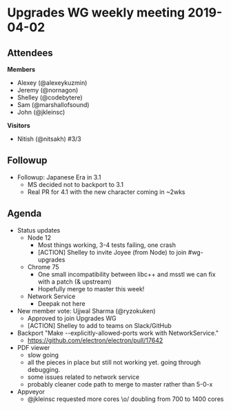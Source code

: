# Upgrades WG weekly meeting 2019-04-02

## Attendees

**Members**
* Alexey (@alexeykuzmin)
* Jeremy (@nornagon)
* Shelley (@codebytere)
* Sam (@marshallofsound)
* John (@jkleinsc)

**Visitors**
* Nitish (@nitsakh) #3/3

## Followup

* Followup: Japanese Era in 3.1
    * MS decided not to backport to 3.1
    * Real PR for 4.1 with the new character coming in ~2wks

## Agenda

* Status updates
    * Node 12
        * Most things working, 3-4 tests failing, one crash
        * [ACTION] Shelley to invite Joyee (from Node) to join #wg-upgrades
    * Chrome 75
        * One small incompatibility between libc++ and msstl we can fix with a patch (& upstream)
        * Hopefully merge to master this week!
    * Network Service
        * Deepak not here
* New member vote: Ujjwal Sharma (@ryzokuken)
    * Approved to join Upgrades WG
    * [ACTION] Shelley to add to teams on Slack/GitHub
* Backport "Make --explicitly-allowed-ports work with NetworkService."
    * https://github.com/electron/electron/pull/17642
* PDF viewer
    * slow going
    * all the pieces in place but still not working yet. going through debugging.
    * some issues related to network service
    * probably cleaner code path to merge to master rather than 5-0-x
* Appveyor
    * @jkleinsc requested more cores \o/ doubling from 700 to 1400 cores
